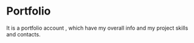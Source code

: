 # Portfolio
It is a portfolio account , which have my overall info and my project skills and contacts.
